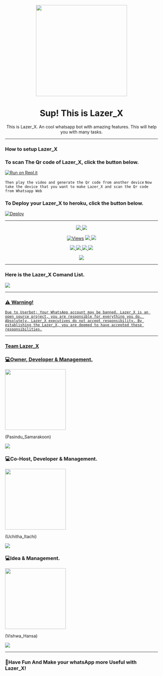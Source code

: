 <div align="center">
  <img src="https://telegra.ph/file/f39250b4f94fd7be7a0b7.png" width="300" height="300">
  <h1>Sup! This is Lazer_X </h1>
</div>

<p align="center">
    This is Lazer_X. An cool whatsapp bot with amazing features. This will help you with many tasks.
</p>

----

  </a>
</p>

### How to setup Lazer_X

### To scan The Qr code of Lazer_X, click the button below.
[![Run on Repl.it](https://repl.it/badge/github/quiec/whatsasena)](https://replit.com/@Pasindu-Samarakoon/LazerX?v=1)

`Then play the video and generate the Qr code from another device`
`Now take the device that you want to make Lazer_X and scan the Qr code from Whatsapp Web`

### To Deploy your Lazer_X to heroku, click the button below.
[![Deploy](https://www.herokucdn.com/deploy/button.svg)](https://heroku.com/deploy?template=https://github.com/PasiNdu-SamaraKooN/Lazer_X.git)

----

<p align="center">
  <a href="https://github.com/PasiNdu-SamaraKooN/Lazer_X">
    <img src="https://img.shields.io/badge/Docker%20Pulls-pasindu--samarakoon%2FlazerX-aqua">
  </a>
 
 <a href="https://github.com/PasiNdu-SamaraKooN/Lazer_X">
    <img src="https://img.shields.io/badge/Image%20Size-728%20MB-blue">
    </a>
</p>

<p align="center">
  <a href="https://github.com/PasiNdu-SamaraKooN/Lazer_X">
    <img src="https://hits.seeyoufarm.com/api/count/incr/badge.svg?url=https%3A%2F%2Fgithub.com%2FPasiNdu-SamaraKooN%2FLazer_X&count_bg=%2379C83D&title_bg=%23555555&icon=gitpod.svg&icon_color=%23E7E7E7&title=Views&edge_flat=false" alt="Views"/></a>
  </a>
  <a href="https://github.com/PasiNdu-SamaraKooN/Lazer_X/fork">
    <img src="https://img.shields.io/github/forks/PasiNdu-SamaraKooN/Lazer_X?label=Fork&style=social">
    </a>
  <a href="https://github.com/PasiNdu-SamaraKooN/Lazer_X/stargazers">
    <img src="https://img.shields.io/github/stars/PasiNdu-SamaraKooN/Lazer_X?style=social">
  </a>
</p>

<p align="center">
  <a href="https://github.com/PasiNdu-SamaraKooN/Lazer_X">
    <img src="https://img.shields.io/github/repo-size/PasiNdu-SamaraKooN/Lazer_X?color=green&red=Repo%20Size&style=plastic">
   </a>
  <a href="https://github.com/PasiNdu-SamaraKooN/Lazer_X">
    <img src="https://img.shields.io/github/license/PasiNdu-SamaraKooN/Lazer_X?color=green&red=License&style=plastic">
   </a>
   <a href="https://github.com/PasiNdu-SamaraKooN/Lazer_X">
    <img src="https://img.shields.io/badge/Languages%20-JavaScript%2098.4%25-green&red">
   </a>
  <a href="https://github.com/PasiNdu-SamaraKooN/Lazer_X">
    <img src="https://img.shields.io/static/v1?label=Author&message=PasiNdu%20SamaraKooN&color=purple&style=plastic">
   </a>
  </p>

<p align="center">
  <a href="https://wa.me/94719603031">
    <img src="https://img.shields.io/badge/Contact%20Me%20On%20Whatsapp-PasiNdu%20SamaraKooN-purple&style=plastic">
  </a>
</p>

----

### Here is the Lazer_X Comand List.

<a href="https://gist.github.com/PasiNdu-SamaraKooN/e454d94d6dbe080e933b9db7324bdb0e">
    <img src="https://img.shields.io/badge/Lazer%20X-purple&style=plastic">

----

### ⚠️ Warning! 
```
Due to Userbot; Your WhatsApp account may be banned. Lazer_X is an open source project, you are responsible for everything you do. Absolutely, Lazer_X executives do not accept responsibility. By establishing the Lazer_X, you are deemed to have accepted these responsibilities.
```

----

### Team Lazer_X

### 💻Owner, Developer & Management.

<a href="https://github.com/PasiNdu-SamaraKooN/Lazer_X.git">
    <img src="https://telegra.ph/file/81c3b795d770f63079ff6.png" width="200" height="200">
  </a>

(Pasindu_Samarakoon)

<a href="https://wa.me/+94719603031">
    <img src="https://img.shields.io/badge/Contact%20me%20on%20WhatsApp-purple&style=plastic">
   </a>
  
### 💻Co-Host, Developer & Management.

<a href="http://wa.me/94772842356">
    <img src="https://telegra.ph/file/a57f5d4d523d374c861f9.jpg" width="200" height="200">
  </a>

(Uchitha_Itachi)

<a href="http://wa.me/94772842356">
    <img src="https://img.shields.io/badge/Contact%20me%20on%20WhatsApp-purple&style=plastic">
   </a>
  
### 💻Idea & Management.

<a href="https://wa.me/94718846368">
    <img src="https://telegra.ph/file/666b405ec87168c327b1f.jpg" width="200" height="200">
  </a>

(Vishwa_Hansa)

<a href="https://wa.me/94718846368">
    <img src="https://img.shields.io/badge/Contact%20me%20on%20WhatsApp-purple&style=plastic">
   </a>

----

### 📱Have Fun And Make your whatsApp more Useful with Lazer_X!    
